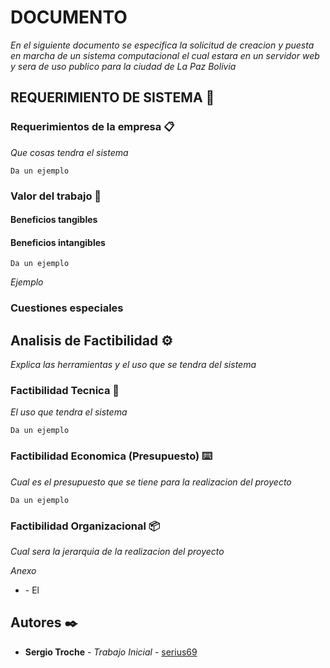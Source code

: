 # DOCUMENTO

_En el siguiente documento se especifica la solicitud de creacion y puesta en marcha de un sistema computacional el cual estara en un servidor web y sera de uso publico para la ciudad de La Paz Bolivia_

## REQUERIMIENTO DE SISTEMA 🚀


### Requerimientos de la empresa 📋

_Que cosas tendra el sistema_

```
Da un ejemplo
```

### Valor del trabajo 🔧

#### Beneficios tangibles

#### Beneficios intangibles

```
Da un ejemplo
```

_Ejemplo_
### Cuestiones especiales 

## Analisis de Factibilidad  ⚙️

_Explica las herramientas y el uso que se tendra del sistema_

### Factibilidad Tecnica 🔩

_El uso que tendra el sistema_

```
Da un ejemplo
```

### Factibilidad Economica (Presupuesto) ⌨️

_Cual es el presupuesto que se tiene para la realizacion del proyecto_

```
Da un ejemplo
```

### Factibilidad Organizacional 📦

_Cual sera la jerarquia de la realizacion del proyecto_


_Anexo_

* [](http:) - El 



## Autores ✒️

* **Sergio Troche** - *Trabajo Inicial* - [serius69](https://github.com/Serius69)




                    


